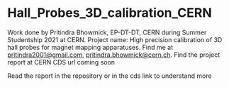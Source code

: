 # Hall_Probes_3D_calibration_CERN

Work done by Pritindra Bhowmick, EP-DT-DT, CERN during Summer Studentship 2021 at CERN. Project name: High precision calibration of 3D hall probes for magnet mapping apparatuses. Find me at pritindra2001@gmail.com, pritindra.bhowmick@cern.ch. Find the project report at CERN CDS url coming soon

Read the report in the repository or in the cds link to understand more
